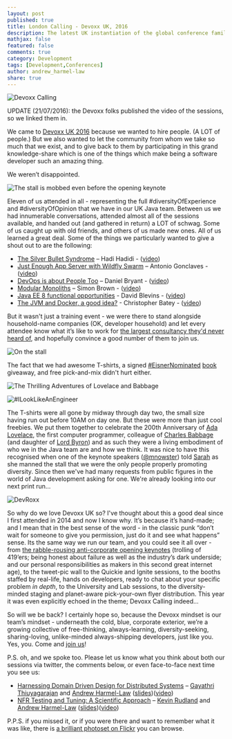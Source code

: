 ```yaml
---
layout: post
published: true
title: London Calling - Devoxx UK, 2016
description: The latest UK instantiation of the global conference family returns!
mathjax: false
featured: false
comments: true
category: Development
tags: [Development,Conferences]
author: andrew_harmel-law
share: true
---
```

![Devoxx Calling](https://c2.staticflickr.com/8/7362/27651484826_5d81af5701_o.jpg)

UPDATE (21/07/2016): the Devoxx folks published the video of the sessions, so we linked them in.

We came to [Devoxx UK 2016](http://www.devoxx.co.uk/) because we wanted to hire people. (A LOT of people.) But we also wanted to let the community from whom we take so much that we exist, and to give back to them by participating in this grand knowledge-share which is one of the things which make being a software developer such an amazing thing.

We weren’t disappointed.

![The stall is mobbed even before the opening keynote](https://pbs.twimg.com/media/CkabqsqXIAANgrW.jpg)

Eleven of us attended in all - representing the full #diversityOfExperience and #diversityOfOpinion that we have in our UK Java team.  Between us we had innumerable conversations, attended almost all of the sessions available, and handed out (and gathered in return) a LOT of schwag. Some of us caught up with old friends, and others of us made new ones.  All of us learned a great deal.  Some of the things we particularly wanted to give a shout out to are the following:

  * [The Silver Bullet Syndrome](http://cfp.devoxx.co.uk/2016/talk/JCY-5682/The_Silver_Bullet_Syndrome) – Hadi Hadidi - ([video](https://www.youtube.com/watch?v=_xjpO3y_Np4))
  * [Just Enough App Server with Wildfly Swarm](http://cfp.devoxx.co.uk/2016/talk/EQU-3820/Just_enough_app_server) – Antonio Gonclaves - ([video](https://www.youtube.com/watch?v=5BvJVAlZyvo))
  * [DevOps is about People Too](http://cfp.devoxx.co.uk/2016/talk/HBI-7783/DevOps_-_Microservices,_containers,_platforms,_tooling..._Oh_yeah,_and_people) – Daniel Bryant - ([video](https://www.youtube.com/watch?v=TrjeyRAEp48))
  * [Modular Monoliths](http://cfp.devoxx.co.uk/2016/talk/ZGV-2861/Modular_monoliths) – Simon Brown - ([video](https://www.youtube.com/watch?v=SV5RVzKZueA&index=6&list=PLKuh52zVrL6nfAsBjMTTBIYlJHoMebDO6))
  * [Java EE 8 functional opportunities](http://cfp.devoxx.co.uk/2016/talk/INP-9934/Java_EE_8_Functional_Opportunities) - David Blevins - ([video](https://www.youtube.com/watch?v=MgMrJOdTevk))
  * [The JVM and Docker, a good idea?](http://cfp.devoxx.co.uk/2016/talk/SHM-5532/The_JVM_and_Docker,_a_good_idea%3F) - Christopher Batey - ([video](https://www.youtube.com/watch?v=w1rZOY5gbvk))

But it wasn't just a training event - we were there to stand alongside household-name companies (OK, developer household) and let every attendee know what it’s like to work for [the largest consultancy they'd never heard of](https://www.capgemini.com/), and hopefully convince a good number of them to join us.  

![On the stall](https://c2.staticflickr.com/8/7366/27653557525_19eccca805_b.jpg)

The fact that we had awesome T-shirts, a signed [#EisnerNominated](http://www.comic-con.org/awards/2016-eisner-award-nominees) [book](http://sydneypadua.com/2dgoggles/the-book/) giveaway, and free pick-and-mix didn't hurt either.  

![The Thrilling Adventures of Lovelace and Babbage](https://pbs.twimg.com/media/Ckfu-9HW0AAiyZz.jpg:large)
  
![#ILookLikeAnEngineer](https://pbs.twimg.com/media/Cka58uIWYAAYaLn.jpg)

The T-shirts were all gone by midway through day two, the small size having run out before 10AM on day one.  But these were more than just cool freebies.  We put them together to celebrate the 200th Anniversary of [Ada Lovelace](http://blog.stephenwolfram.com/2015/12/untangling-the-tale-of-ada-lovelace/), the first computer programmer, colleague of [Charles Babbage](https://en.wikipedia.org/wiki/Charles_Babbage) (and daughter of [Lord Byron](https://en.wikipedia.org/wiki/Lord_Byron)) and as such they were a living embodiment of who we in the Java team are and how we think.  It was nice to have this recognised when one of the keynote speakers ([@mnowster](http://twitter.com/mnowster)) told [Sarah](https://capgemini.github.io/authors/#author-sarah-saunders) as she manned the stall that we were the only people properly promoting diversity.  Since then we've had many requests from public figures in the world of Java development asking for one.  We're already looking into our next print run...

![DevRoxx](https://c2.staticflickr.com/8/7708/27072508464_f710945a82_b.jpg)

So why do we love Devoxx UK so?  I've thought about this a good deal since I first attended in 2014 and now I know why. It’s because it’s hand-made; and I mean that in the best sense of the word - in the classic punk “don’t wait for someone to give you permission, just do it and see what happens” sense. Its the same way we run our team, and you could see it all over - from [the rabble-rousing anti-corporate opening keynotes](https://www.youtube.com/watch?v=RHnOZj4_dL8) (trolling of 419’ers; being honest about failure as well as the industry’s dark underside; and our personal responsibilities as makers in this second great internet age), to the tweet-pic wall to the Quickie and Ignite sessions, to the booths staffed by real-life, hands on developers, ready to chat about your specific problem _in depth_, to the University and Lab sessions, to the diversity-minded staging and planet-aware pick-your-own flyer distribution.  This year it was even explicitly echoed in the theme; Devoxx Calling indeed...

So will we be back?  I certainly hope so, because the Devoxx mindset is our team’s mindset - underneath the cold, blue, corporate exterior, we’re a growing collective of free-thinking, always-learning, diversity-seeking, sharing-loving, unlike-minded always-shipping developers, just like you.  Yes, you.  Come and [join us](https://www.uk.capgemini.com/jobs/search/java?submit=Search)!

P.S. oh, and we spoke too.  Please let us know what you think about both our sessions via twitter, the comments below, or even face-to-face next time you see us:

 * [Harnessing Domain Driven Design for Distributed Systems](http://cfp.devoxx.co.uk/2016/talk/JTS-9279/Harnessing_Domain_Driven_Design_for_Distributed_Systems) – [Gayathri Thiuyagarajan](http://twitter.com/gaythu_rajan) and [Andrew Harmel-Law](http://twitter.com/al94781) ([slides](https://speakerdeck.com/andrewharmellaw/harnessing-domain-driven-design-for-distributed-systems))([video](https://www.youtube.com/watch?list=PLKuh52zVrL6nfAsBjMTTBIYlJHoMebDO6&v=j5tFNT55kmM))
 * [NFR Testing and Tuning: A Scientific Approach](http://cfp.devoxx.co.uk/2016/talk/LSP-1318/Performance_Testing_Distributed_Systems_for_the_Masses_-_Two_Years_Worth_of_Lessons_Learned) – [Kevin Rudland](http://twitter.com/kevinrudland) and [Andrew Harmel-Law](http://twitter.com/al94781) ([slides](https://speakerdeck.com/andrewharmellaw/non-functional-testing-and-tuning-a-scientific-approach))([video](https://www.youtube.com/watch?v=SgM-ZRs-CyY))

P.P.S. if you missed it, or if you were there and want to remember what it was like, there is [a brilliant photoset on Flickr](https://www.flickr.com/photos/125714253@N02/sets/72157667121902353/) you can browse.
